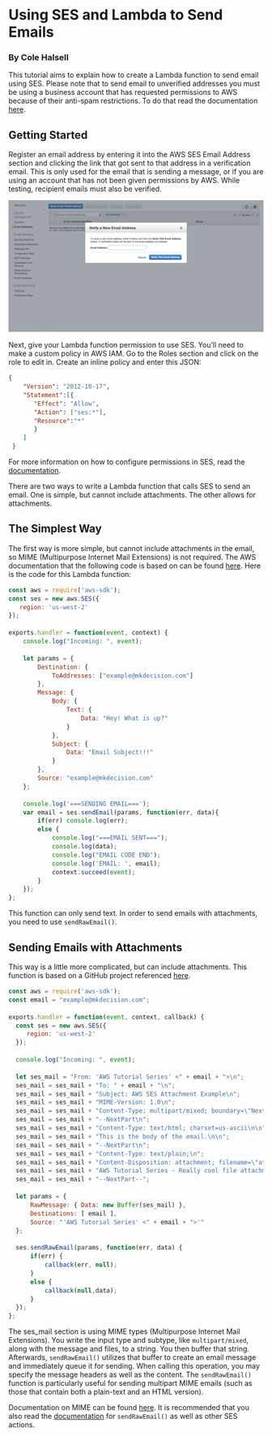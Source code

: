 # Using SES and Lambda to Send Emails

### By Cole Halsell

This tutorial aims to explain how to create a Lambda function to send email using SES. Please note that to send email to unverified addresses you must be using a business account that has requested permissions to AWS because of their anti-spam restrictions. To do that read the documentation [here](https://docs.aws.amazon.com/ses/latest/DeveloperGuide/request-production-access.html).

## Getting Started

Register an email address by entering it into the AWS SES Email Address section and clicking the link that got sent to that address in a verification email. This is only used for the email that is sending a message, or if you are using an account that has not been given permissions by AWS. While testing, recipient emails must also be verified.

![alt text](images/image1.png)

Next, give your Lambda function permission to use SES. You’ll need to make a custom policy in AWS IAM. Go to the Roles section and click on the role to edit in. Create an inline policy and enter this JSON:

```json
{
    "Version": "2012-10-17",
    "Statement":[{
       "Effect": "Allow",
       "Action": ["ses:*"],
       "Resource":"*"
       }
    ]
 }
 ```

For more information on how to configure permissions in SES, read the [documentation](https://docs.aws.amazon.com/ses/latest/DeveloperGuide/control-user-access.html).

There are two ways to write a Lambda function that calls SES to send an email. One is simple, but cannot include attachments. The other allows for attachments.

## The Simplest Way

The first way is more simple, but cannot include attachments in the email, so MIME (Multipurpose Internet Mail Extensions) is not required. The AWS documentation that the following code is based on can be found [here](https://docs.aws.amazon.com/sdk-for-javascript/v2/developer-guide/ses-examples-sending-email.html). Here is the code for this Lambda function:

```javascript
const aws = require('aws-sdk');
const ses = new aws.SES({
   region: 'us-west-2'
});

exports.handler = function(event, context) {
    console.log("Incoming: ", event);

    let params = {
        Destination: {
            ToAddresses: ["example@mkdecision.com"]
        },
        Message: {
            Body: {
                Text: {
                    Data: "Hey! What is up?"
                }
            },
            Subject: {
                Data: "Email Subject!!!"
            }
        },
        Source: "example@mkdecision.com"
    };

    console.log('===SENDING EMAIL===');
    var email = ses.sendEmail(params, function(err, data){
        if(err) console.log(err);
        else {
            console.log("===EMAIL SENT===");
            console.log(data);
            console.log("EMAIL CODE END");
            console.log('EMAIL: ', email);
            context.succeed(event);
        }
    });
};
```

This function can only send text. In order to send emails with attachments, you need to use `sendRawEmail()`.

## Sending Emails with Attachments

This way is a little more complicated, but can include attachments. This function is based on a GitHub project referenced [here](https://github.com/andrewpuch/aws-ses-node-js-examples/issues/1).

```javascript
const aws = require('aws-sdk');
const email = "example@mkdecision.com";

exports.handler = function(event, context, callback) {
  const ses = new aws.SES({
     region: 'us-west-2'
  });

  console.log("Incoming: ", event);

  let ses_mail = "From: 'AWS Tutorial Series' <" + email + ">\n";
  ses_mail = ses_mail + "To: " + email + "\n";
  ses_mail = ses_mail + "Subject: AWS SES Attachment Example\n";
  ses_mail = ses_mail + "MIME-Version: 1.0\n";
  ses_mail = ses_mail + "Content-Type: multipart/mixed; boundary=\"NextPart\"\n\n";
  ses_mail = ses_mail + "--NextPart\n";
  ses_mail = ses_mail + "Content-Type: text/html; charset=us-ascii\n\n";
  ses_mail = ses_mail + "This is the body of the email.\n\n";
  ses_mail = ses_mail + "--NextPart\n";
  ses_mail = ses_mail + "Content-Type: text/plain;\n";
  ses_mail = ses_mail + "Content-Disposition: attachment; filename=\"attachment.txt\"\n\n";
  ses_mail = ses_mail + "AWS Tutorial Series - Really cool file attachment!" + "\n\n";
  ses_mail = ses_mail + "--NextPart--";

  let params = {
      RawMessage: { Data: new Buffer(ses_mail) },
      Destinations: [ email ],
      Source: "'AWS Tutorial Series' <" + email + ">'"
  };

  ses.sendRawEmail(params, function(err, data) {
      if(err) {
          callback(err, null);
      }
      else {
          callback(null,data);
      }
  });
};
```

The ses_mail section is using MIME types (Multipurpose Internet Mail Extensions). You write the input type and subtype, like `multipart/mixed`, along with the message and files, to a string. You then buffer that string. Afterwards, `sendRawEmail()` utilizes that buffer to create an email message and immediately queue it for sending. When calling this operation, you may specify the message headers as well as the content. The `sendRawEmail()` function is particularly useful for sending multipart MIME emails (such as those that contain both a plain-text and an HTML version).

Documentation on MIME can be found [here](https://developer.mozilla.org/en-US/docs/Web/HTTP/Basics_of_HTTP/MIME_types). It is recommended that you also read the [documentation](https://docs.aws.amazon.com/ses/latest/DeveloperGuide/send-email-raw.html) for `sendRawEmail()` as well as other SES actions.

